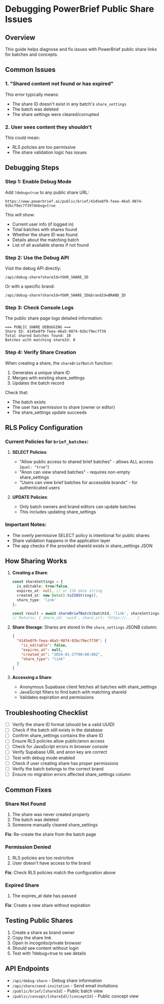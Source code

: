 # Debugging PowerBrief Public Share Issues

## Overview
This guide helps diagnose and fix issues with PowerBrief public share links for batches and concepts.

## Common Issues

### 1. "Shared content not found or has expired"
This error typically means:
- The share ID doesn't exist in any batch's `share_settings`
- The batch was deleted
- The share settings were cleared/corrupted

### 2. User sees content they shouldn't
This could mean:
- RLS policies are too permissive
- The share validation logic has issues

## Debugging Steps

### Step 1: Enable Debug Mode
Add `?debug=true` to any public share URL:
```
https://www.powerbrief.ai/public/brief/4145e8f9-feea-46a5-9874-92bcf9ec7f39?debug=true
```

This will show:
- Current user info (if logged in)
- Total batches with shares found
- Whether the share ID was found
- Details about the matching batch
- List of all available shares if not found

### Step 2: Use the Debug API
Visit the debug API directly:
```
/api/debug-share?shareId=YOUR_SHARE_ID
```

Or with a specific brand:
```
/api/debug-share?shareId=YOUR_SHARE_ID&brandId=BRAND_ID
```

### Step 3: Check Console Logs
The public share page logs detailed information:
```
=== PUBLIC SHARE DEBUGGING ===
Share ID: 4145e8f9-feea-46a5-9874-92bcf9ec7f39
Total shared batches found: 10
Batches with matching shareId: 0
```

### Step 4: Verify Share Creation
When creating a share, the `shareBriefBatch` function:
1. Generates a unique share ID
2. Merges with existing share_settings
3. Updates the batch record

Check that:
- The batch exists
- The user has permission to share (owner or editor)
- The share_settings update succeeds

## RLS Policy Configuration

### Current Policies for `brief_batches`:

1. **SELECT Policies**:
   - "Allow public access to shared brief batches" - allows ALL access (`qual: "true"`)
   - "Anon can view shared batches" - requires non-empty share_settings
   - "Users can view brief batches for accessible brands" - for authenticated users

2. **UPDATE Policies**:
   - Only batch owners and brand editors can update batches
   - This includes updating share_settings

### Important Notes:
- The overly permissive SELECT policy is intentional for public shares
- Share validation happens in the application layer
- The app checks if the provided shareId exists in share_settings JSON

## How Sharing Works

1. **Creating a Share**:
   ```typescript
   const shareSettings = {
     is_editable: true/false,
     expires_at: null, // or ISO date string
     created_at: new Date().toISOString(),
     share_type: 'link'
   };
   
   const result = await shareBriefBatch(batchId, 'link', shareSettings);
   // Returns: { share_id: 'uuid', share_url: 'https://...' }
   ```

2. **Share Storage**:
   Shares are stored in the `share_settings` JSONB column:
   ```json
   {
     "4145e8f9-feea-46a5-9874-92bcf9ec7f39": {
       "is_editable": false,
       "expires_at": null,
       "created_at": "2024-01-27T00:00:00Z",
       "share_type": "link"
     }
   }
   ```

3. **Accessing a Share**:
   - Anonymous Supabase client fetches all batches with share_settings
   - JavaScript filters to find batch with matching shareId
   - Validates expiration and permissions

## Troubleshooting Checklist

- [ ] Verify the share ID format (should be a valid UUID)
- [ ] Check if the batch still exists in the database
- [ ] Confirm share_settings contains the share ID
- [ ] Ensure RLS policies allow public/anon access
- [ ] Check for JavaScript errors in browser console
- [ ] Verify Supabase URL and anon key are correct
- [ ] Test with debug mode enabled
- [ ] Check if user creating share has proper permissions
- [ ] Verify the batch belongs to the correct brand
- [ ] Ensure no migration errors affected share_settings column

## Common Fixes

### Share Not Found
1. The share was never created properly
2. The batch was deleted
3. Someone manually cleared share_settings

**Fix**: Re-create the share from the batch page

### Permission Denied
1. RLS policies are too restrictive
2. User doesn't have access to the brand

**Fix**: Check RLS policies match the configuration above

### Expired Share
1. The expires_at date has passed

**Fix**: Create a new share without expiration

## Testing Public Shares

1. Create a share as brand owner
2. Copy the share link
3. Open in incognito/private browser
4. Should see content without login
5. Test with ?debug=true to see details

## API Endpoints

- `/api/debug-share` - Debug share information
- `/api/share/send-invitation` - Send email invitations
- `/public/brief/[shareId]` - Public batch view
- `/public/concept/[shareId]/[conceptId]` - Public concept view 